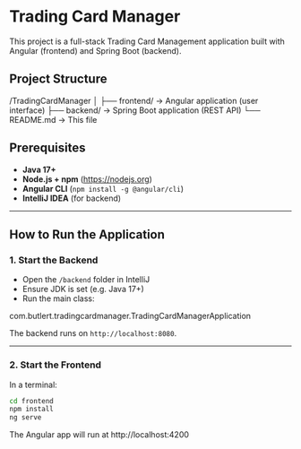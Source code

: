 # Trading Card Manager

This project is a full-stack Trading Card Management application built with Angular (frontend) and Spring Boot (backend).

## Project Structure

/TradingCardManager
│
├── frontend/ → Angular application (user interface)
├── backend/ → Spring Boot application (REST API)
└── README.md → This file

## Prerequisites

- **Java 17+**
- **Node.js + npm** (https://nodejs.org)
- **Angular CLI** (`npm install -g @angular/cli`)
- **IntelliJ IDEA** (for backend)

---

## How to Run the Application

### 1. Start the Backend

- Open the `/backend` folder in IntelliJ
- Ensure JDK is set (e.g. Java 17+)
- Run the main class:

com.butlert.tradingcardmanager.TradingCardManagerApplication

The backend runs on `http://localhost:8080`.

---

### 2. Start the Frontend

In a terminal:

```bash
cd frontend
npm install
ng serve
```

The Angular app will run at http://localhost:4200
